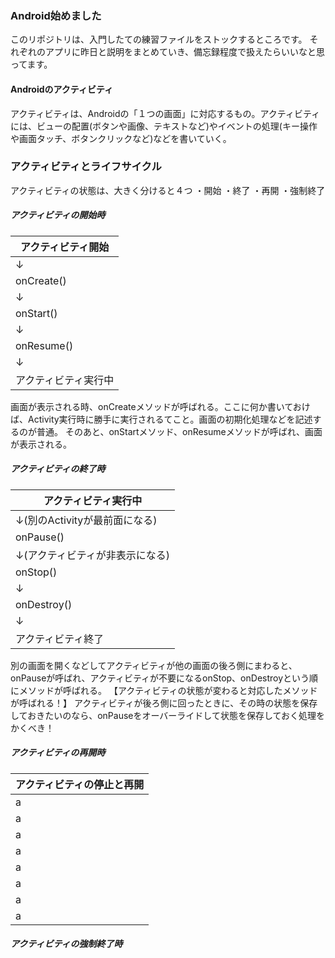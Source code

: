 ### Android始めました
このリポジトリは、入門したての練習ファイルをストックするところです。
それぞれのアプリに昨日と説明をまとめていき、備忘録程度で扱えたらいいなと思ってます。

#### Androidのアクティビティ
アクティビティは、Androidの「１つの画面」に対応するもの。アクティビティには、ビューの配置(ボタンや画像、テキストなど)やイベントの処理(キー操作や画面タッチ、ボタンクリックなど)などを書いていく。

### アクティビティとライフサイクル
アクティビティの状態は、大きく分けると４つ
・開始
・終了
・再開
・強制終了

##### アクティビティの開始時
|  アクティビティ開始  |
| ---- |
| ↓ |
|  onCreate()  |
| ↓ |
|  onStart()  |
| ↓ |
|  onResume()  |
| ↓ |
|  アクティビティ実行中  |

画面が表示される時、onCreateメソッドが呼ばれる。ここに何か書いておけば、Activity実行時に勝手に実行されるてこと。画面の初期化処理などを記述するのが普通。
そのあと、onStartメソッド、onResumeメソッドが呼ばれ、画面が表示される。

##### アクティビティの終了時
|  アクティビティ実行中  |
| ---- |
| ↓(別のActivityが最前面になる) |
|  onPause()  |
| ↓(アクティビティが非表示になる) |
|  onStop()  |
| ↓ |
|  onDestroy()  |
| ↓ |
|  アクティビティ終了  |

別の画面を開くなどしてアクティビティが他の画面の後ろ側にまわると、onPauseが呼ばれ、アクティビティが不要になるonStop、onDestroyという順にメソッドが呼ばれる。
【アクティビティの状態が変わると対応したメソッドが呼ばれる！】
アクティビティが後ろ側に回ったときに、その時の状態を保存しておきたいのなら、onPauseをオーバーライドして状態を保存しておく処理をかくべき！

##### アクティビティの再開時
|  アクティビティの停止と再開  |
| ---- |
| a || a |
| a || a |
| a || a |
| a || a |
| a || a |
| a || a |
| a || a |
| a || a |

##### アクティビティの強制終了時
